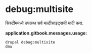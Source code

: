 # debug:multisite
सिस्टीममध्ये उपलब्ध सर्व मल्टीसाइट्सची यादी करा.

**application.gitbook.messages.usage:**
```
drupal debug:multisite
dmu
```
